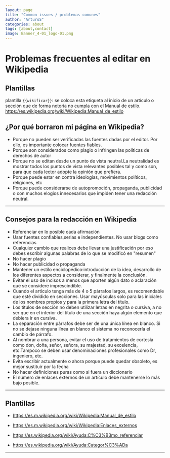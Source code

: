 ```yaml
---
layout: page
title: "Common issues / problemas comunes"
author: "ArturoS"
categories: about
tags: [about,contact]
image: Banner_4-01_logo-01.png
---
```


# Problemas frecuentes al editar en Wikipedia

## Plantillas
plantilla `{{wikificar}}`:  se coloca esta etiqueta al inicio de un artículo o sección que de forma notoria no cumpla con el Manual de estilo.
https://es.wikipedia.org/wiki/Wikipedia:Manual_de_estilo


## ¿Por qué borraron mi página en Wikipedia?
* Porque no pueden ser verificadas las fuentes dadas por el editor. Por ello, es importante colocar fuentes fiables.
* Porque son considerados como plagio o infringen las políticas de derechos de autor 
* Porque no se editan desde un punto de vista neutral.La neutralidad es mostrar todos los puntos de vista relevantes posibles tal y como son, para que cada lector adopte la opinión que prefiera.
* Porque puede estar en contra ideologías, movimientos políticos, religiones, etc
* Porque puede considerarse de autopromoción, propaganda, publicidad o con muchos elogios innecesarios que impiden tener una redacción neutral. 

---

## Consejos para la redacción en Wikipedia
* Referenciar en lo posible cada afirmación 
* Usar fuentes confiables,serias e independientes. No usar blogs como referencias
* Cualquier cambio que realices debe llevar una justificación por eso debes escribir algunas palabras de lo que se modificó en "resumen"
* No hacer plagio
* No hacer publicidad o propaganda
* Mantener un estilo enciclopédico:introducción de la idea, desarrollo de los diferentes aspectos a considerar, y finalmente la conclusión.
* Evitar el uso de incisos a menos que aporten algún dato o aclaración que se considere imprescindible. 
* Cuando el artículo tenga más de 4 o 5 párrafos largos, es recomendable que esté dividido en secciones. Usar mayúsculas solo para las iniciales de los nombres propios y para la primera letra del título.
* Los títulos de sección no deben utilizar letras en negrita o cursiva, a no ser que en el interior del título de una sección haya algún elemento que debiera ir en cursiva. 
* La separación entre párrafos debe ser de una única línea en blanco. Si no se dejase ninguna línea en blanco el sistema no reconocería el cambio de párrafo.
* Al nombrar a una persona, evitar el uso de tratamientos de cortesía como don, doña, señor, señora, su majestad, su excelencia, etc.Tampoco se deben usar denominaciones profesionales como Dr, ingeniero, etc.
* Evita escribir actualmente o ahora porque puede quedar obsoleto, es mejor sustituir por la fecha
* No hacer definiciones puras como si fuera un diccionario
* El número de enlaces externos de un artículo debe mantenerse lo más bajo posible. 

---

## Plantillas

* https://es.m.wikipedia.org/wiki/Wikipedia:Manual_de_estilo

* https://es.m.wikipedia.org/wiki/Wikipedia:Enlaces_externos

* https://es.wikipedia.org/wiki/Ayuda:C%C3%B3mo_referenciar

* https://es.wikipedia.org/wiki/Ayuda:Categor%C3%ADa

---

